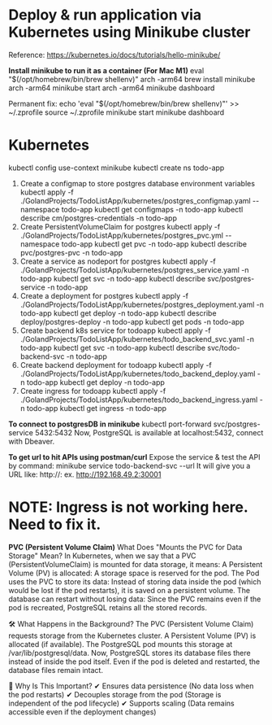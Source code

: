 # Deploy & run application via Kubernetes using Minikube cluster
Reference: https://kubernetes.io/docs/tutorials/hello-minikube/

**Install minikube to run it as a container (For Mac M1)**
    eval "$(/opt/homebrew/bin/brew shellenv)"
    arch -arm64 brew install minikube
    arch -arm64 minikube start
    arch -arm64 minikube dashboard

Permanent fix: 
echo 'eval "$(/opt/homebrew/bin/brew shellenv)"' >> ~/.zprofile
source ~/.zprofile
minikube start
minikube dashboard

# Kubernetes
kubectl config use-context minikube
kubectl create ns todo-app
1. Create a configmap to store postgres database environment variables
    kubectl apply -f ./GolandProjects/TodoListApp/kubernetes/postgres_configmap.yaml --namespace todo-app
    kubectl get configmaps -n todo-app
    kubectl describe cm/postgres-credentials -n todo-app
2. Create PersistentVolumeClaim for postgres
   kubectl apply -f ./GolandProjects/TodoListApp/kubernetes/postgres_pvc.yml --namespace todo-app
   kubectl get pvc -n todo-app
   kubectl describe pvc/postgres-pvc -n todo-app
3. Create a service as nodeport for postgres
   kubectl apply -f ./GolandProjects/TodoListApp/kubernetes/postgres_service.yaml -n todo-app
   kubectl get svc -n todo-app
   kubectl describe svc/postgres-service -n todo-app
4. Create a deployment for postgres
   kubectl apply -f ./GolandProjects/TodoListApp/kubernetes/postgres_deployment.yaml -n todo-app
   kubectl get deploy -n todo-app
   kubectl describe deploy/postgres-deploy -n todo-app
   kubectl get pods -n todo-app
5. Create backend k8s service for todoapp
   kubectl apply -f ./GolandProjects/TodoListApp/kubernetes/todo_backend_svc.yaml -n todo-app
   kubectl get svc -n todo-app
   kubectl describe svc/todo-backend-svc -n todo-app
5. Create backend deployment for todoapp
   kubectl apply -f ./GolandProjects/TodoListApp/kubernetes/todo_backend_deploy.yaml -n todo-app
   kubectl get deploy -n todo-app
6. Create ingress for todoapp
   kubectl apply -f ./GolandProjects/TodoListApp/kubernetes/todo_backend_ingress.yaml -n todo-app
   kubectl get ingress -n todo-app

**To connect to postgresDB in minikube**
kubectl port-forward svc/postgres-service 5432:5432
Now, PostgreSQL is available at localhost:5432, connect with Dbeaver.

**To get url to hit APIs using postman/curl**
Expose the service & test the API by command: 
minikube service todo-backend-svc --url
It will give you a URL like: http://<minikube-ip>:<port>
ex. http://192.168.49.2:30001

NOTE: Ingress is not working here. Need to fix it.
==================================================================================================

**PVC (Persistent Volume Claim)**
What Does "Mounts the PVC for Data Storage" Mean?
In Kubernetes, when we say that a PVC (PersistentVolumeClaim) is mounted for data storage, it means:
A Persistent Volume (PV) is allocated: A storage space is reserved for the pod.
The Pod uses the PVC to store its data: Instead of storing data inside the pod (which would be lost if the pod restarts), it is saved on a persistent volume.
The database can restart without losing data: Since the PVC remains even if the pod is recreated, PostgreSQL retains all the stored records.

🛠 What Happens in the Background?
The PVC (Persistent Volume Claim) requests storage from the Kubernetes cluster.
A Persistent Volume (PV) is allocated (if available).
The PostgreSQL pod mounts this storage at /var/lib/postgresql/data.
Now, PostgreSQL stores its database files there instead of inside the pod itself.
Even if the pod is deleted and restarted, the database files remain intact.

🎯 Why Is This Important?
✔ Ensures data persistence (No data loss when the pod restarts)
✔ Decouples storage from the pod (Storage is independent of the pod lifecycle)
✔ Supports scaling (Data remains accessible even if the deployment changes)
